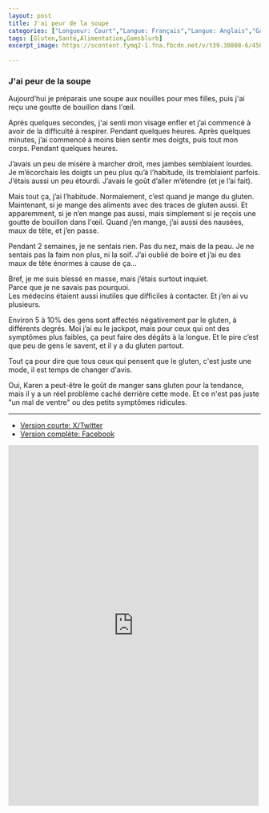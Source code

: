 ```yaml
---
layout: post
title: J'ai peur de la soupe
categories: ["Longueur: Court","Langue: Français","Langue: Anglais","Gamsblurb"]
tags: [Gluten,Santé,Alimentation,Gamsblurb]
excerpt_image: https://scontent.fymq2-1.fna.fbcdn.net/v/t39.30808-6/458394405_8528781330494785_7105921409625632597_n.jpg?_nc_cat=109&ccb=1-7&_nc_sid=127cfc&_nc_ohc=UGNJzK1L074Q7kNvgF6G80i&_nc_ht=scontent.fymq2-1.fna&_nc_gid=AJ8SYx0ZsiHxKLDPqg1w8ax&oh=00_AYBBzZXFG6mtYpiikwc7XZAZnN8B3iV5qvWIMJDE7Av8Pw&oe=66DC347D
  
---
```

### **J'ai peur de la soupe**

Aujourd’hui je préparais une soupe aux nouilles pour mes filles, puis j'ai reçu une goutte de bouillon dans l'œil.

Après quelques secondes, j'ai senti mon visage enfler et j’ai commencé à avoir de la difficulté à respirer. Pendant quelques heures. Après quelques minutes, j’ai commencé à moins bien sentir mes doigts, puis tout mon corps. Pendant quelques heures.

J’avais un peu de misère à marcher droit, mes jambes semblaient lourdes. Je m’écorchais les doigts un peu plus qu’à l’habitude, ils tremblaient parfois. J’étais aussi un peu étourdi. J’avais le goût d’aller m’étendre (et je l’ai fait).

Mais tout ça, j’ai l’habitude. Normalement, c’est quand je mange du gluten. Maintenant, si je mange des aliments avec des traces de gluten aussi. Et apparemment, si je n’en mange pas aussi, mais simplement si je reçois une goutte de bouillon dans l'œil. Quand j’en mange, j’ai aussi des nausées, maux de tête, et j’en passe.

Pendant 2 semaines, je ne sentais rien. Pas du nez, mais de la peau. Je ne sentais pas la faim non plus, ni la soif. J’ai oublié de boire et j’ai eu des maux de tête énormes à cause de ça…

Bref, je me suis blessé en masse, mais j’étais surtout inquiet.   
Parce que je ne savais pas pourquoi.  
Les médecins étaient aussi inutiles que difficiles à contacter. Et j’en ai vu plusieurs.

Environ 5 à 10% des gens sont affectés négativement par le gluten, à différents degrés. Moi j’ai eu le jackpot, mais pour ceux qui ont des symptômes plus faibles, ça peut faire des dégâts à la longue. Et le pire c’est que peu de gens le savent, et il y a du gluten partout.

Tout ça pour dire que tous ceux qui pensent que le gluten, c'est juste une mode, il est temps de changer d'avis.

Oui, Karen a peut-être le goût de manger sans gluten pour la tendance, mais il y a un réel problème caché derrière cette mode. Et ce n'est pas juste "un mal de ventre" ou des petits symptômes ridicules.


---

- [Version courte: X/Twitter](https://x.com/MartinGamsby/status/1830765243309375973)
- [Version complète: Facebook](https://www.facebook.com/share/MnicxC7zV5uRU8Ry/)

<iframe src="https://www.facebook.com/plugins/post.php?href=https%3A%2F%2Fwww.facebook.com%2Fmartin.gamsby%2Fposts%2F8528497513856500&show_text=true&width=500" width="500" height="718" style="border:none;overflow:hidden" scrolling="no" frameborder="0" allowfullscreen="true" allow="autoplay; clipboard-write; encrypted-media; picture-in-picture; web-share"></iframe>

